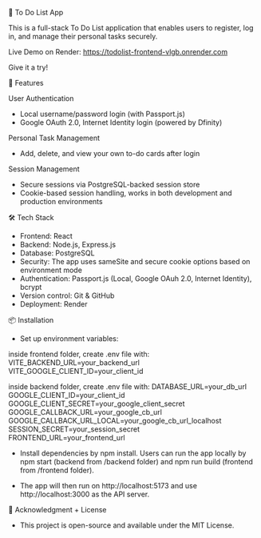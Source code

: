 📝 To Do List App


This is a full-stack To Do List application that enables users to register, log in, and manage their personal tasks securely.

Live Demo on Render: https://todolist-frontend-vlgb.onrender.com

Give it a try! 


📌 Features

User Authentication

- Local username/password login (with Passport.js)
- Google OAuth 2.0, Internet Identity login (powered by Dfinity)

Personal Task Management
- Add, delete, and view your own to-do cards after login

Session Management
- Secure sessions via PostgreSQL-backed session store
- Cookie-based session handling, works in both development and production environments


🛠️ Tech Stack
- Frontend: React
- Backend: Node.js, Express.js
- Database: PostgreSQL
- Security: The app uses sameSite and secure cookie options based on environment mode
- Authentication: Passport.js (Local, Google OAuh 2.0, Internet Identity), bcrypt
- Version control: Git & GitHub
- Deployment: Render

📦 Installation

- Set up environment variables: 

inside frontend folder, create .env file with:   
VITE_BACKEND_URL=your_backend_url  
VITE_GOOGLE_CLIENT_ID=your_client_id  

inside backend folder, create .env file with:
DATABASE_URL=your_db_url  
GOOGLE_CLIENT_ID=your_client_id  
GOOGLE_CLIENT_SECRET=your_google_client_secret  
GOOGLE_CALLBACK_URL=your_google_cb_url  
GOOGLE_CALLBACK_URL_LOCAL=your_google_cb_url_localhost  
SESSION_SECRET=your_session_secret  
FRONTEND_URL=your_frontend_url  

- Install dependencies by npm install. Users can run the app locally by npm start (backend from /backend folder) and npm run build (frontend from /frontend folder). 

- The app will then run on http://localhost:5173 and use http://localhost:3000 as the API server. 


📜 Acknowledgment + License
- This project is open-source and available under the MIT License.
